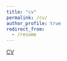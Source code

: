 ```yaml
---
title: "cv"
permalink: /cv/
author_profile: true
redirect_from:
  - /resume
---
```


[CV](/files/CV_ShaonanWang-2024.3.4.pdf)
